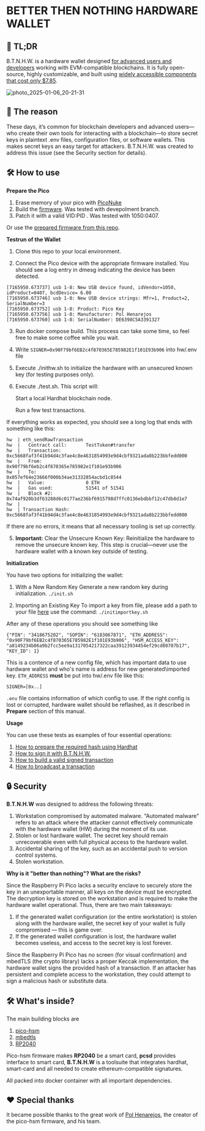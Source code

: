 # BETTER THEN NOTHING HARDWARE WALLET

## 🚀 TL;DR

B.T.N.H.W. is a hardware wallet designed <ins>for advanced users and developers</ins> working with EVM-compatible blockchains. It is fully open-source, highly customizable, and built using  [widely accessible components that cost only $7.85](https://www.amazon.com/Raspberry-Pi-Pico/dp/B09KVB8LVR).

![photo_2025-01-06_20-21-31](https://github.com/user-attachments/assets/d99cd0e8-b905-4e3e-ab12-6e688ea62c59)


## 🤔 The reason

These days, it’s common for blockchain developers and advanced users—who create their own tools for interacting with a blockchain—to store secret keys in plaintext .env files, configuration files, or software wallets. This makes secret keys an easy target for attackers. B.T.N.H.W. was created to address this issue (see the Security section for details).

## 🛠️ How to use


**Prepare the Pico**
1. Erase memory of your pico with [PicoNuke](https://github.com/polhenarejos/pico-nuke/releases/tag/v1.2)
1. Build the [firmware](https://github.com/polhenarejos/pico-hsm).  Was tested with devepolment branch.
2. Patch it with a valid VID:PID . Was tested with 1050:0407.

Or use the [prepared firmware from this repo](https://github.com/dfsforg/btnhw/tree/main/fw).


**Testrun of the Wallet**

1. Clone this repo to your local environment.

2. Connect the Pico device with the appropriate firmware installed. You should see a log entry in dmesg indicating the device has been detected.

```
[7165950.673737] usb 1-8: New USB device found, idVendor=1050, idProduct=0407, bcdDevice= 6.00
[7165950.673746] usb 1-8: New USB device strings: Mfr=1, Product=2, SerialNumber=3
[7165950.673752] usb 1-8: Product: Pico Key
[7165950.673756] usb 1-8: Manufacturer: Pol Henarejos
[7165950.673760] usb 1-8: SerialNumber: DE6398C5A3391327
```


3. Run docker compose build. This process can take some time, so feel free to make some coffee while you wait.

5. Write  ```SIGNER=0x90F79bf6EB2c4f870365E785982E1f101E93b906``` into hw/.env file

4. Execute ./inithw.sh to initialize the hardware with an unsecured known key (for testing purposes only).

5. Execute ./test.sh. This script will:

   Start a local Hardhat blockchain node.

   Run a few test transactions.

If everything works as expected, you should see a long log that ends with something like this:

```
hw  | eth_sendRawTransaction
hw  |   Contract call:       TestToken#transfer
hw  |   Transaction:         0xc5668faf3f41b94d4c3fae4c8e4631854993e9d4cbf9321ada8b223bbfedd000
hw  |   From:                0x90f79bf6eb2c4f870365e785982e1f101e93b906
hw  |   To:                  0x057ef64e23666f000b34ae31332854acbd1c8544
hw  |   Value:               0 ETH
hw  |   Gas used:            51541 of 51541
hw  |   Block #2:            0x74af920b3df63288d6c0177ae236bf6915798d7ffc0136ebdbbf12c47db8d1e7
hw  | 
hw  | Transaction Hash: 0xc5668faf3f41b94d4c3fae4c8e4631854993e9d4cbf9321ada8b223bbfedd000
```

If there are no errors, it means that all necessary tooling is set up correctly.

5. **Important:**
   Clear the Unsecure Known Key: Reinitialize the hardware to remove the unsecure known key. This step is crucial—never use the hardware wallet with a known key outside of testing.



**Initialization**

You have two options for initializing the wallet:

1. With a New Random Key
   Generate a new random key during initialization.
   ```./init.sh ```

3. Importing an Existing Key
   To import a key from file, please add a path to your file [here](https://github.com/dfsforg/btnhw/blob/dev/hw/start.sh#L145)  use the command:
   ```./initimportkey.sh``` 

After any of  these operations you should see something like

```
{"PIN": "3418675202", "SOPIN": "6183067871", "ETH_ADDRESS": "0x90F79bf6EB2c4f870365E785982E1f101E93b906", "HSM_ACCESS_KEY": "a8149234b06a9b2fcc5ee9a1317054217322caa39123934454ef29cd80707b17", "KEY_ID": 1}
```

This is a contence of a new config file, which has important data to use hardware  wallet and who's name is address  for new generated\imported key.
```ETH_ADDRESS```  **must**   be put into hw/.env file like this:

```
SIGNER=[0x..]
```

```.env``` file contains information of which config to use. If the right config is lost or corrupted, hardware wallet should be reflashed, as it  described in  **Prepare** section of this manual.


**Usage**


You can use these tests as examples of four essential operations:

1. [How to prepare the required hash using Hardhat](https://github.com/dfsforg/btnhw/blob/main/hw/scripts/unsigned_deploy.ts)
2. [How to sign it with B.T.N.H.W.](https://github.com/dfsforg/btnhw/blob/main/hw/start.sh#L61-L67)
3. [How to build a valid signed transaction](https://github.com/dfsforg/btnhw/blob/main/hw/tnxmaster.py)
4. [How to broadcast a transaction](https://github.com/dfsforg/btnhw/blob/main/hw/scripts/send_tnx.ts)



## 🔒 Security


**B.T.N.H.W** was designed to address the following threats:


1. Workstation compromised by automated malware. "Automated malware" refers to an attack where the attacker cannot effectively communicate with the hardware wallet (HW) during the moment of its use.
2. Stolen or lost hardware wallet. The secret key should remain unrecoverable even with full physical access to the hardware wallet.
3. Accidental sharing of the key, such as an accidental push to version control systems.
4. Stolen workstation.

**Why is it "better than nothing"? What are the risks?**

Since the Raspberry Pi Pico lacks a security enclave to securely store the key in an unexportable manner, all keys on the device must be encrypted. The decryption key is stored on the workstation and is required to make the hardware wallet operational. Thus, there are two main takeaways:

1. If the generated wallet configuration (or the entire workstation) is stolen along with the hardware wallet, the secret key of your wallet is fully compromised — this is game over.
2. If the generated wallet configuration is lost, the hardware wallet becomes useless, and access to the secret key is lost forever.

Since the Raspberry Pi Pico has no screen (for visual confirmation) and mbedTLS (the crypto library) lacks a proper Keccak implementation, the hardware wallet signs the provided hash of a transaction. If an attacker has persistent and complete access to the workstation, they could attempt to sign a malicious hash or substitute data.




## 🛠️ What's inside?

The main building blocks are

1. [pico-hsm](https://github.com/polhenarejos/pico-hsm)
2. [mbedtls](https://github.com/Mbed-TLS/mbedtls)
3. [RP2040](https://www.raspberrypi.com/documentation/microcontrollers/silicon.html#rp2040)


Pico-hsm firmware makes **RP2040** be a smart card, **pcsd** provides interface to  smart card, **B.T.N.H.W** is a toolsuite that integrates hardhat, smart-card and all needed to create ethereum-compatible signatures.

All packed into docker container  with all important dependencies.


## ❤️ Special thanks

It became possible thanks to the great work of [Pol Henarejos](https://github.com/polhenarejos), the creator of the pico-hsm firmware, and his team.





